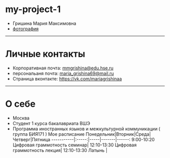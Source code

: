 # my-project-1
- Гришина Мария Максимовна
- [фотография](https://pp.userapi.com/c841238/v841238571/3f922/y-pkoaFyM3U.jpg)
***********
# Личные контакты
- Корпоративная почта: mmgrishina@edu.hse.ru
- персональаня почта: maria_grishina69@mail.ru
- Страница вконтакте: https://vk.com/mariagrishinaa
**********
# О себе
- Москва
- Студент 1 курса бакалавриата ВШЭ
- Программа иностранных языков и межкультурной коммуникации ( группа БИЯ171 )
Мое расписание
Понедельник|Вторник|Среда|Четверг|Пятница
-----------|:-----:|-----|-------|------:
9:00-10:20 Цифровая граммотность семинар| 
12:10-13:30 Цифровая граммотность лекция| 12:10-13:30 Латынь |

